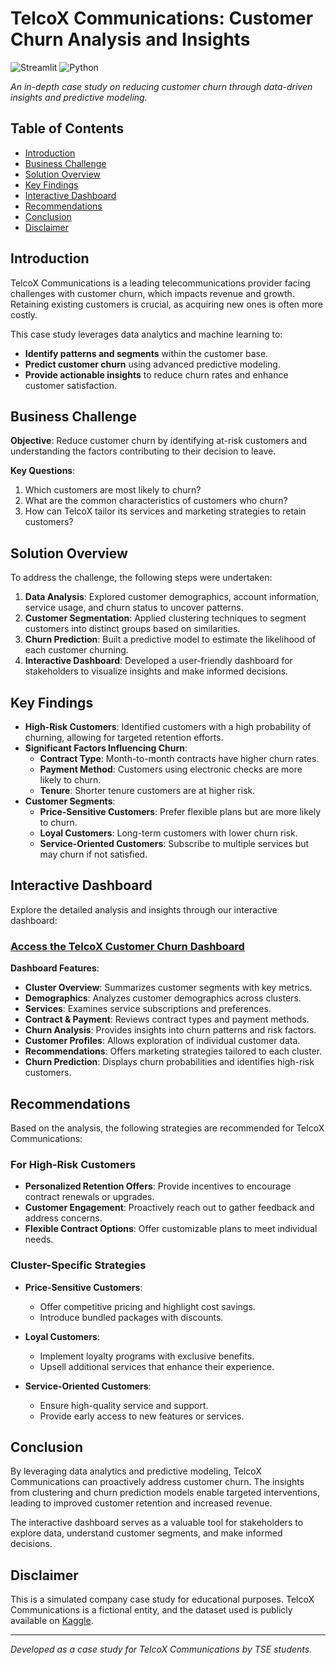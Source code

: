# TelcoX Communications: Customer Churn Analysis and Insights
![Streamlit](https://img.shields.io/badge/Streamlit-%23FE4B4B.svg?style=for-the-badge&logo=streamlit&logoColor=white)
![Python](https://img.shields.io/badge/python-3670A0?style=for-the-badge&logo=python&logoColor=ffdd54)

*An in-depth case study on reducing customer churn through data-driven insights and predictive modeling.*

## Table of Contents

- [Introduction](#introduction)
- [Business Challenge](#business-challenge)
- [Solution Overview](#solution-overview)
- [Key Findings](#key-findings)
- [Interactive Dashboard](#interactive-dashboard)
- [Recommendations](#recommendations)
- [Conclusion](#conclusion)
- [Disclaimer](#disclaimer)

## Introduction

TelcoX Communications is a leading telecommunications provider facing challenges with customer churn, which impacts revenue and growth. Retaining existing customers is crucial, as acquiring new ones is often more costly.

This case study leverages data analytics and machine learning to:

- **Identify patterns and segments** within the customer base.
- **Predict customer churn** using advanced predictive modeling.
- **Provide actionable insights** to reduce churn rates and enhance customer satisfaction.

## Business Challenge

**Objective**: Reduce customer churn by identifying at-risk customers and understanding the factors contributing to their decision to leave.

**Key Questions**:

1. Which customers are most likely to churn?
2. What are the common characteristics of customers who churn?
3. How can TelcoX tailor its services and marketing strategies to retain customers?

## Solution Overview

To address the challenge, the following steps were undertaken:

1. **Data Analysis**: Explored customer demographics, account information, service usage, and churn status to uncover patterns.
2. **Customer Segmentation**: Applied clustering techniques to segment customers into distinct groups based on similarities.
3. **Churn Prediction**: Built a predictive model to estimate the likelihood of each customer churning.
4. **Interactive Dashboard**: Developed a user-friendly dashboard for stakeholders to visualize insights and make informed decisions.

## Key Findings

- **High-Risk Customers**: Identified customers with a high probability of churning, allowing for targeted retention efforts.
- **Significant Factors Influencing Churn**:
  - **Contract Type**: Month-to-month contracts have higher churn rates.
  - **Payment Method**: Customers using electronic checks are more likely to churn.
  - **Tenure**: Shorter tenure customers are at higher risk.
- **Customer Segments**:
  - **Price-Sensitive Customers**: Prefer flexible plans but are more likely to churn.
  - **Loyal Customers**: Long-term customers with lower churn risk.
  - **Service-Oriented Customers**: Subscribe to multiple services but may churn if not satisfied.

## Interactive Dashboard

Explore the detailed analysis and insights through our interactive dashboard:

### **[Access the TelcoX Customer Churn Dashboard](https://churnprediction-4cl6vyj5yyguu5w76xzuoe.streamlit.app)**

**Dashboard Features**:

- **Cluster Overview**: Summarizes customer segments with key metrics.
- **Demographics**: Analyzes customer demographics across clusters.
- **Services**: Examines service subscriptions and preferences.
- **Contract & Payment**: Reviews contract types and payment methods.
- **Churn Analysis**: Provides insights into churn patterns and risk factors.
- **Customer Profiles**: Allows exploration of individual customer data.
- **Recommendations**: Offers marketing strategies tailored to each cluster.
- **Churn Prediction**: Displays churn probabilities and identifies high-risk customers.

## Recommendations

Based on the analysis, the following strategies are recommended for TelcoX Communications:

### **For High-Risk Customers**

- **Personalized Retention Offers**: Provide incentives to encourage contract renewals or upgrades.
- **Customer Engagement**: Proactively reach out to gather feedback and address concerns.
- **Flexible Contract Options**: Offer customizable plans to meet individual needs.

### **Cluster-Specific Strategies**

- **Price-Sensitive Customers**:
  - Offer competitive pricing and highlight cost savings.
  - Introduce bundled packages with discounts.

- **Loyal Customers**:
  - Implement loyalty programs with exclusive benefits.
  - Upsell additional services that enhance their experience.

- **Service-Oriented Customers**:
  - Ensure high-quality service and support.
  - Provide early access to new features or services.

## Conclusion

By leveraging data analytics and predictive modeling, TelcoX Communications can proactively address customer churn. The insights from clustering and churn prediction models enable targeted interventions, leading to improved customer retention and increased revenue.

The interactive dashboard serves as a valuable tool for stakeholders to explore data, understand customer segments, and make informed decisions.

## Disclaimer

This is a simulated company case study for educational purposes. TelcoX Communications is a fictional entity, and the dataset used is publicly available on [Kaggle](https://www.kaggle.com/datasets/blastchar/telco-customer-churn).

---

*Developed as a case study for TelcoX Communications by TSE students.*
